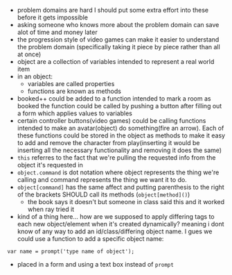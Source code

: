 - problem domains are hard I should put some extra effort into these before it gets impossible
- asking someone who knows more about the problem domain can save alot of time and money later
- the progression style of video games can make it easier to understand the problem domain (specifically taking it piece by piece rather than all at once)
- object are a collection of variables intended to represent a real world item
- in an object:
  - variables are called properties
  - functions are known as methods
- booked++ could be added to a function intended to mark a room as booked the function could be called by pushing a button after filling out a form which applies values to variables
- certain controller buttons(video games) could be calling functions intended to make an avatar(object) do something(fire an arrow). Each of these functions could be stored in the object as methods to make it easy to add and remove the character from play(inserting it would be inserting all the necessary functionality and removing it does the same)
- `this` referres to the fact that we're pulling the requested info from the object it's requested in
- `object.command` is dot notation where object represents the thing we're calling and command represents the thing we want it to do.
- `object[command]` has the same affect and putting parenthesis to the right of the brackets SHOULD call its methods (`object[method]()`)
  - the book says it doesn't but someone in class said this and it worked when ray tried it
- kind of a thing here... how are we supposed to apply differing tags to each new object/element when it's created dynamically? meaning i dont know of any way to add an id/class/differing object name. I gues we could use a function to add a specific object name:
```
var name = prompt('type name of object');
```
  - placed in a form and using a text box instead of `prompt`
